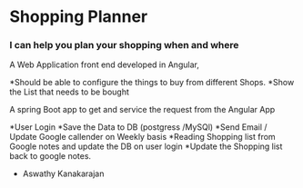 # Shopping Planner

### I can help you plan your shopping when and where

A Web Application front end developed in Angular, 

*Should be able to configure the things to buy from different Shops.
*Show the List that needs to be bought

A spring Boot app to get and service the request from the Angular App

*User Login
*Save the Data to DB (postgress /MySQl)
*Send Email / Update Google callender on Weekly basis
*Reading Shopping list from Google notes and update the DB on user login
*Update the Shopping list back to google notes.


* Aswathy Kanakarajan
